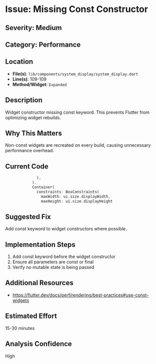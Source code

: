 # Issue: Missing Const Constructor

## Severity: Medium

## Category: Performance

## Location
- **File(s)**: `lib/components/system_display/system_display.dart`
- **Line(s)**: 109-109
- **Method/Widget**: `Expanded`

## Description
Widget constructor missing const keyword. This prevents Flutter from optimizing widget rebuilds.

## Why This Matters
Non-const widgets are recreated on every build, causing unnecessary performance overhead.

## Current Code
```dart
              ),
            ),
            Container(
              constraints: BoxConstraints(
                maxWidth: ui.size.displayWidth,
                maxHeight: ui.size.displayHeight
```

## Suggested Fix
Add const keyword to widget constructors where possible.

## Implementation Steps
1. Add const keyword before the widget constructor
2. Ensure all parameters are const or final
3. Verify no mutable state is being passed

## Additional Resources
- https://flutter.dev/docs/perf/rendering/best-practices#use-const-widgets

## Estimated Effort
15-30 minutes

## Analysis Confidence
High
